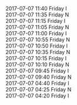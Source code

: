 2017-07-07 11:40 Friday  I  
2017-07-07 11:35 Friday  N  
2017-07-07 11:15 Friday  I  
2017-07-07 11:05 Friday  N  
2017-07-07 11:00 Friday  I  
2017-07-07 10:55 Friday  N  
2017-07-07 10:50 Friday  I  
2017-07-07 10:35 Friday  N  
2017-07-07 10:15 Friday  I  
2017-07-07 10:10 Friday  N  
2017-07-07 09:45 Friday  I  
2017-07-07 09:40 Friday  N  
2017-07-07 04:40 Friday  I  
2017-07-07 04:25 Friday  N  
2017-07-07 04:20 Friday  I  
